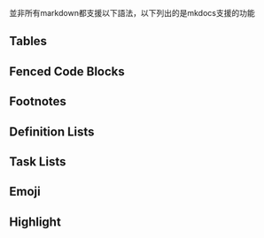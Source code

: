 並非所有markdown都支援以下語法，以下列出的是mkdocs支援的功能

## Tables

## Fenced Code Blocks

## Footnotes

## Definition Lists

## Task Lists

## Emoji

## Highlight

